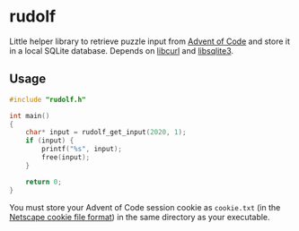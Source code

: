 # rudolf

Little helper library to retrieve puzzle input from [Advent of Code](https://adventofcode.com/) and store it in a local SQLite database. Depends on [libcurl](https://curl.se/) and [libsqlite3](https://sqlite.org/).

## Usage

```c
#include "rudolf.h"

int main()
{
    char* input = rudolf_get_input(2020, 1);
    if (input) {
        printf("%s", input);
        free(input);
    }

    return 0;
}
```

You must store your Advent of Code session cookie as `cookie.txt` (in the [Netscape cookie file format](https://curl.se/docs/http-cookies.html)) in the same directory as your executable.

